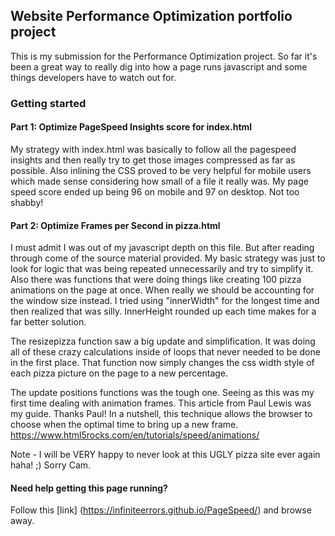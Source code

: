 ## Website Performance Optimization portfolio project
This is my submission for the Performance Optimization project. So far it's been a great way to really dig into how a page runs javascript and some things developers have to watch out for.

### Getting started

#### Part 1: Optimize PageSpeed Insights score for index.html

My strategy with index.html was basically to follow all the pagespeed insights and then really try to get those images compressed as far as possible.
Also inlining the CSS proved to be very helpful for mobile users which made sense considering how small of a file it really was. My page speed score ended up being 96 on mobile and 97 on desktop. Not too shabby!

#### Part 2: Optimize Frames per Second in pizza.html

I must admit I was out of my javascript depth on this file. But after reading through come of the source material provided. My basic strategy was just to look for logic that was being repeated unnecessarily and try to simplify it. Also there was functions that were doing things like creating 100 pizza animations on the page at once. When really we should be accounting for the window size instead. I tried using "innerWidth" for the longest time and then realized that was silly. InnerHeight rounded up each time makes for a far better solution.

The resizepizza function saw a big update and simplification. It was doing all of these crazy calculations inside of loops that never needed to be done in the first place. That function now simply changes the css width style of each pizza picture on the page to a new percentage.

The update positions functions was the tough one. Seeing as this was my first time dealing with animation frames. This article from Paul Lewis was my guide. Thanks Paul! In a nutshell, this technique allows the browser to choose when the optimal time to bring up a new frame.
 https://www.html5rocks.com/en/tutorials/speed/animations/


 Note - I will be VERY happy to never look at this UGLY pizza site ever again haha! ;) Sorry Cam.

 #### Need help getting this page running?

Follow this [link] (https://infiniteerrors.github.io/PageSpeed/) and browse away.
